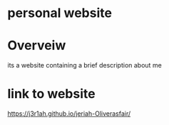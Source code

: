 # personal website

# Overveiw 

its a website containing a brief description about me

# link to website 
https://j3r1ah.github.io/jeriah-Oliverasfair/
